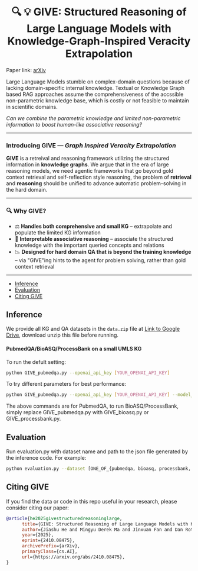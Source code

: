 <h1 align="center">🔍 💡 GIVE: Structured Reasoning of Large Language Models
with Knowledge-Graph-Inspired Veracity Extrapolation</h1>

Paper link: [arXiv](https://arxiv.org/abs/2410.08475)


Large Language Models stumble on complex-domain questions because of lacking domain-specific internal knowledge. Textual or Knowledge Graph based RAG approaches assume the comprehensiveness of the accssible non-parametric knowledge base, which is costly or not feasible to maintain in scientific domains.

*Can we combine the parametric knowledge and limited non-parametric information to boost human-like associative reasoning?*

---

### Introducing **GIVE** — *Graph Inspired Veracity Extrapolation*

**GIVE** is a retreival and reasoning framework utilizing the structured information in **knowledge graphs**. We argue that in the era of large reasoning models, we need agentic frameworks that go beyond gold context retrieval and self-reflection style reasoning, the problem of **retrieval** and **reasoning** should be unified to advance automatic problem-solving in the hard domain. 

---

### 🔍 Why GIVE?

* ⚖️ **Handles both comprehensive and small KG** – extrapolate and populate the limited KG information
* 🔄 **Interpretable associative reasoning** – associate the structured knowledge with the important queried concepts and relations
* 📉 **Designed for hard domain QA that is beyond the training knowledge** – via "GIVE"ing hints to the agent for problem solving, rather than gold context retrieval
---
- [Inference](#inference)
- [Evaluation](#evaluation)
- [Citing GIVE](#citing-give)

## Inference

We provide all KG and QA datasets in the `data.zip` file at [Link to Google Drive](https://drive.google.com/file/d/1fxDXOY-bsTL29aIM-8IRR8EL2h8S0cu7/view?usp=sharing), download unzip this file before running.

#### PubmedQA/BioASQ/ProcessBank on a small UMLS KG

To run the defult setting:
```bash
python GIVE_pubmedqa.py --openai_api_key [YOUR_OPENAI_API_KEY]
```

To try different parameters for best performance:
```bash
python GIVE_pubmedqa.py --openai_api_key [YOUR_OPENAI_API_KEY] --model_id [OPENAI_MODEL_ID] --sentence_transformer [ENCODER_SENTENCE_TRANSFORMER] --temperature [LLM_OUTPUT_TEMPERATURE] --rewrite_question [WHETHER_PARAPHRASE_QUESTION_STATEMENT] --entity_per_group [NO._KG_ENTITIES_PER_GROUP]
```

The above commands are for PubmedQA, to run BioASQ/ProcessBank, simply replace GIVE_pubmedqa.py with GIVE_bioasq.py or GIVE_processbank.py.


## Evaluation

Run evaluation.py with dataset name and path to the json file generated by the inference code. For example:
```bash
python evaluation.py --dataset [ONE_OF_{pubmedqa, bioasq, processbank, csqa}] --path [PATH_TO_JSON_FILE]
```


## Citing GIVE

If you find the data or code in this repo useful in your research, please consider citing our paper:
```bibtex
@article{he2025givestructuredreasoninglarge,
      title={GIVE: Structured Reasoning of Large Language Models with Knowledge Graph Inspired Veracity Extrapolation}, 
      author={Jiashu He and Mingyu Derek Ma and Jinxuan Fan and Dan Roth and Wei Wang and Alejandro Ribeiro},
      year={2025},
      eprint={2410.08475},
      archivePrefix={arXiv},
      primaryClass={cs.AI},
      url={https://arxiv.org/abs/2410.08475}, 
}
```
